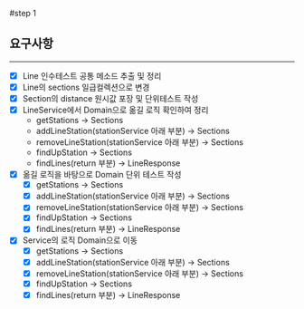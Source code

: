 #step 1

## 요구사항

---

- [X] Line 인수테스트 공통 메소드 추출 및 정리
- [X] Line의 sections 일급컬렉션으로 변경
- [X] Section의 distance 원시값 포장 및 단위테스트 작성
- [X] LineService에서 Domain으로 옮길 로직 확인하여 정리
  - getStations -> Sections
  - addLineStation(stationService 아래 부분) -> Sections
  - removeLineStation(stationService 아래 부분) -> Sections
  - findUpStation -> Sections
  - findLines(return 부분) -> LineResponse
- [X] 옮길 로직을 바탕으로 Domain 단위 테스트 작성
  - [X] getStations -> Sections
  - [X] addLineStation(stationService 아래 부분) -> Sections
  - [X] removeLineStation(stationService 아래 부분) -> Sections
  - [X] findUpStation -> Sections
  - [X] findLines(return 부분) -> LineResponse
- [X] Service의 로직 Domain으로 이동
  - [X] getStations -> Sections
  - [X] addLineStation(stationService 아래 부분) -> Sections
  - [X] removeLineStation(stationService 아래 부분) -> Sections
  - [X] findUpStation -> Sections
  - [X] findLines(return 부분) -> LineResponse
